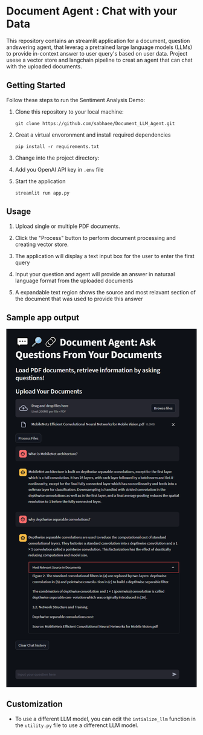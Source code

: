 # Document Agent : Chat with your Data
This repository contains an streamlit application for a document, question andswering agent, that leverag a pretrained large language models (LLMs) to provide in-context answer to user query's based on user data. Project usese a vector store and langchain pipeline to creat an agent that can chat with the uploaded documents.


## Getting Started

Follow these steps to run the Sentiment Analysis Demo:

1. Clone this repository to your local machine:
   ```shell
   git clone https://github.com/sabhaee/Document_LLM_Agent.git
   ```

2. Creat a virtual envoronment and install required dependencies 
    ```shell
    pip install -r requirements.txt
    ```

3. Change into the project directory:
4. Add you OpenAI API key in `.env` file
5. Start the application
    ```shell
    streamlit run app.py
    ```
    

## Usage

1. Upload single or multiple PDF documents.

2. Click the "Process" button to perform document processing and creating vector store.

3. The application will display a text input box for the user to enter the first query

4. Input your question and agent will provide an answer in naturaal language format from the uploaded documents 

5. A expandable text region shows the source and most relavant section of the document that was used to provide this answer

## Sample app output

![Screenshot](https://github.com/sabhaee/Document_LLM_Agent/blob/main/sample/Screenshot.png)


## Customization

- To use a different LLM model, you can edit the `intialize_llm` function in the `utility.py` file to use a differenct LLM model.

